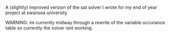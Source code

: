 A (slightly) improved version of the sat solver I wrote for my end of year project at swansea university

WARNING: im currently midway through a rewrite of the variable occurance table so currently the solver isnt working.
